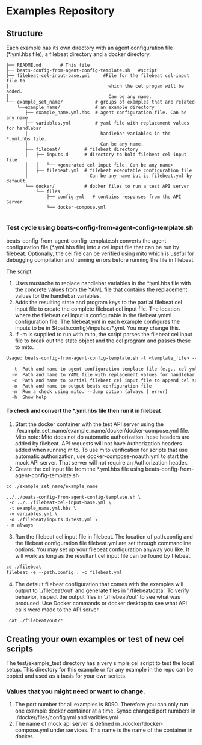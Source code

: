 # Examples Repository

## Structure

Each example has its own directory with an agent configuration file 
(*.yml.hbs file), a filebeat directory and a docker directory.

```
├── README.md       # This file
├── beats-config-from-agent-config-template.sh   #script
├── filebeat-cel-input-base.yml     #File for the filebeat cel-input file to
│                                     which the cel progam will be added.
│                                     Can be any name.                                     
└── example_set_name/            # groups of examples that are related
    └──example_name/             # an example directory
       ├── example_name.yml.hbs  # agent configuration file. Can be any name
       ├── variables.yml         # yaml file with replacement values for handlebar
       │                           handlebar variables in the *.yml.hbs file. 
       │                           Can be any name.
       ├── filebeat/         # filebeat directory
       │   ├── inputs.d      # directory to hold filebeat cel input file
       │   │   └── <generated cel input file. Can be any name>      
       │   ├── filebeat.yml  # filebeat executable configuration file
       │                       Can be any name but is filebeat.yml by default.
       └── docker/           # docker files to run a test API server
           └── files
               ├── config.yml   # contains responses from the API Server
               └── docker-compose.yml 
                                      
```
### Test cycle using beats-config-from-agent-config-template.sh

beats-config-from-agent-config-template.sh converts
the agent configuration file (*.yml.hbs file) into a cel input file that 
can be run by filebeat. Optionally, the cel file can be verified using mito 
which is useful for debugging compilation and running errors before running the
file in filebeat.

The script:
1. Uses mustache to replace handlebar variables in the *.yml.hbs file
with the concrete values from the YAML file that contains the  replacement 
values for the handlebar variables. 
2. Adds the resulting state and program keys to the partial filebeat cel input 
file to create the complete filebeat cel input file. The location where the 
filebeat cel input is configurable in the filebeat.ymml configuration file.
The filebeat.yml in each example configures the inputs to be in 
${path.config}/inputs.d/*.yml. You may change this.
3. If -m is supplied to run with mito, the script parses the filebeat cel input
file to break out the state object and the cel program and passes these to mito.

```txt
Usage: beats-config-from-agent-config-template.sh -t <template_file> -v <variables_file> -c <cel_input_file> -o <output_file>

  -t  Path and name to agent configuration template file (e.g., cel.yml.hbs)
  -v  Path and name to YAML file with replacement values for handlebar variables
  -c  Path and name to partial filebeat cel input file to append cel script information
  -o  Path and name to output beats configuration file
  -m  Run a check using mito. --dump option (always | error)
  -h  Show help
```

#### To check and convert the *.yml.hbs file then run it in filebeat

1. Start the docker container with the test API server using the
   ./example_set_name/example_name/docker/docker-compose.yml file.
   Mito note: Mito does not do automatic authorization. hese headers are added 
   by filebeat. API requests will not have Authorization headers added when 
   running mito. To use mito verification for scripts that use automatic
   authorization, use docker-compose-noauth.yml to start the mock API server.
   That server will not require an Authorization header.
2. Create the cel input file from the *.yml.hbs file using 
beats-config-from-agent-config-template.sh

```txt
cd ./example_set_name/example_name

../../beats-config-from-agent-config-template.sh \
 -c ../../filebeat-cel-input-base.yml \
 -t example_name.yml.hbs \
 -v variables.yml \
 -o ./filebeat/inputs.d/test.yml \
- m always
```
3. Run the filebeat cel input file in filebeat. The location of 
path.config and the filebeat configuration file filebeat.yml are set through
commandline options. You may set up your filebeat configuration anyway you like.
It will work as long as the resultant cel input file can be found by filebeat.

```txt        
cd ./filebeat
filebeat -e --path.config . -c filebeat.yml  
```
4. The default filebeat configuration that comes with the examples will
output to './filebeat/out' and generate files in './filebeat/data'.
To verify behavior, inspect the output files in './filebeat/out' to see what 
was produced. Use Docker commands or docker desktop to see what API calls 
were made to the API server.

```txt
 cat ./filebeat/out/*
```
## Creating your own examples or test of new cel scripts

The test/example_test directory has a very simple cel script to test the
local setup. This directory for this example or for any example in the repo can
be copied and used as a basis for your own scripts. 

### Values that you might need or want to change.
1. The port number for all examples is 8090. Therefore you can only run one
example docker container at a time. Synsc changed port numbers in 
./docker/files/config.yml and varibles.yml
2. The name of mock api server is defined in ./docker/docker-compose.yml under
services. This name is the name of the container in docker.

